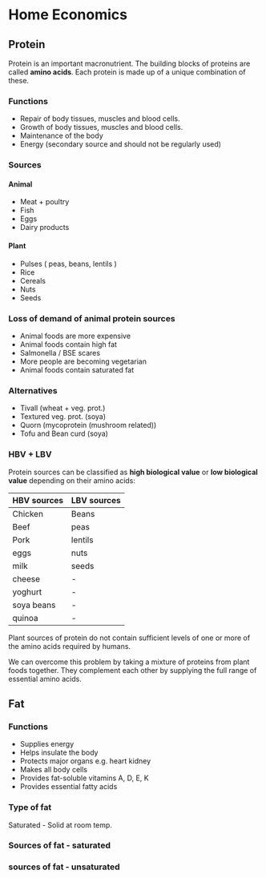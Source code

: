 # Home Economics

## Protein

Protein is an important macronutrient. The building blocks of proteins are called **amino acids**. Each protein is made up of a unique combination of these.

### Functions
- Repair of body tissues, muscles and blood cells.
- Growth of body tissues, muscles and blood cells.
- Maintenance of the body
- Energy (secondary source and should not be regularly used)
### Sources
#### Animal
- Meat + poultry
- Fish
- Eggs
- Dairy products
#### Plant
- Pulses ( peas, beans, lentils )
- Rice
- Cereals
- Nuts
- Seeds

### Loss of demand of animal protein sources
- Animal foods are more expensive
- Animal foods contain high fat
- Salmonella / BSE scares
- More people are becoming vegetarian
- Animal foods contain saturated fat

### Alternatives
- Tivall (wheat + veg. prot.)
- Textured veg. prot. (soya)
- Quorn (mycoprotein (mushroom related))
- Tofu and Bean curd (soya)

### HBV + LBV
Protein sources can be classified as **high biological value** or **low biological value** depending on their amino acids:

|HBV sources|LBV sources|
|:-|:-|
|Chicken|Beans|
|Beef|peas|
|Pork|lentils|
|eggs|nuts|
|milk|seeds
|cheese| - |
|yoghurt| - |
|soya beans| - |
|quinoa| - |

Plant sources of protein do not contain sufficient levels of one or more of the amino acids required by humans.

We can overcome this problem by taking a mixture of proteins from plant foods together. They complement each other by supplying the full range of essential amino acids.

## Fat

### Functions
 - Supplies energy
 - Helps insulate the body
 - Protects major organs e.g. heart kidney
 - Makes all body cells
 - Provides fat-soluble vitamins A, D, E, K
 - Provides essential fatty acids
### Type of fat
Saturated - Solid at room temp.
### Sources of fat - saturated
### sources of fat - unsaturated
